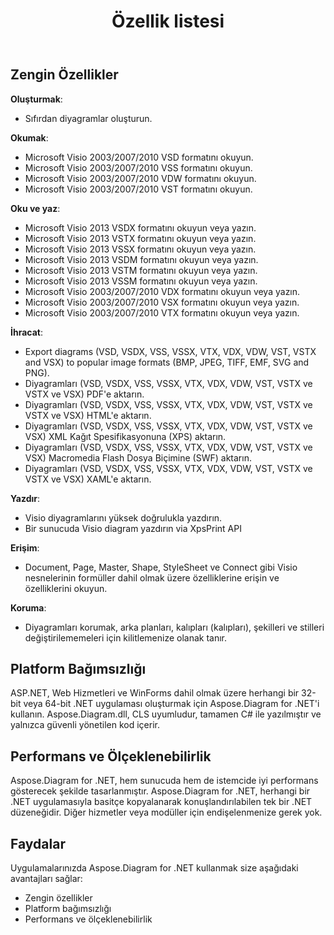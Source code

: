 ﻿---
title: Özellik listesi
type: docs
weight: 20
url: /tr/net/feature-list/
description: Bu sayfada Aspose.Diagram kitaplığının özellik listesi açıklanmaktadır.
---
## **Zengin Özellikler**
**Oluşturmak**:

- Sıfırdan diyagramlar oluşturun.

**Okumak**:

- Microsoft Visio 2003/2007/2010 VSD formatını okuyun.
- Microsoft Visio 2003/2007/2010 VSS formatını okuyun.
- Microsoft Visio 2003/2007/2010 VDW formatını okuyun.
- Microsoft Visio 2003/2007/2010 VST formatını okuyun.

**Oku ve yaz**:

- Microsoft Visio 2013 VSDX formatını okuyun veya yazın.
- Microsoft Visio 2013 VSTX formatını okuyun veya yazın.
- Microsoft Visio 2013 VSSX formatını okuyun veya yazın.
- Microsoft Visio 2013 VSDM formatını okuyun veya yazın.
- Microsoft Visio 2013 VSTM formatını okuyun veya yazın.
- Microsoft Visio 2013 VSSM formatını okuyun veya yazın.
- Microsoft Visio 2003/2007/2010 VDX formatını okuyun veya yazın.
- Microsoft Visio 2003/2007/2010 VSX formatını okuyun veya yazın.
- Microsoft Visio 2003/2007/2010 VTX formatını okuyun veya yazın.

**İhracat**:

- Export diagrams (VSD, VSDX, VSS, VSSX, VTX, VDX, VDW, VST, VSTX and VSX) to popular image formats (BMP, JPEG, TIFF, EMF, SVG and PNG).
- Diyagramları (VSD, VSDX, VSS, VSSX, VTX, VDX, VDW, VST, VSTX ve VSTX ve VSX) PDF'e aktarın.
- Diyagramları (VSD, VSDX, VSS, VSSX, VTX, VDX, VDW, VST, VSTX ve VSTX ve VSX) HTML'e aktarın.
- Diyagramları (VSD, VSDX, VSS, VSSX, VTX, VDX, VDW, VST, VSTX ve VSX) XML Kağıt Spesifikasyonuna (XPS) aktarın.
- Diyagramları (VSD, VSDX, VSS, VSSX, VTX, VDX, VDW, VST, VSTX ve VSX) Macromedia Flash Dosya Biçimine (SWF) aktarın.
- Diyagramları (VSD, VSDX, VSS, VSSX, VTX, VDX, VDW, VST, VSTX ve VSTX ve VSX) XAML'e aktarın.

**Yazdır**:

- Visio diyagramlarını yüksek doğrulukla yazdırın.
- Bir sunucuda Visio diagram yazdırın via XpsPrint API

**Erişim**:

- Document, Page, Master, Shape, StyleSheet ve Connect gibi Visio nesnelerinin formüller dahil olmak üzere özelliklerine erişin ve özelliklerini okuyun.

**Koruma**:

- Diyagramları korumak, arka planları, kalıpları (kalıpları), şekilleri ve stilleri değiştirilememeleri için kilitlemenize olanak tanır.
## **Platform Bağımsızlığı**
ASP.NET, Web Hizmetleri ve WinForms dahil olmak üzere herhangi bir 32-bit veya 64-bit .NET uygulaması oluşturmak için Aspose.Diagram for .NET'i kullanın. Aspose.Diagram.dll, CLS uyumludur, tamamen C# ile yazılmıştır ve yalnızca güvenli yönetilen kod içerir.
## **Performans ve Ölçeklenebilirlik**
Aspose.Diagram for .NET, hem sunucuda hem de istemcide iyi performans gösterecek şekilde tasarlanmıştır. Aspose.Diagram for .NET, herhangi bir .NET uygulamasıyla basitçe kopyalanarak konuşlandırılabilen tek bir .NET düzeneğidir. Diğer hizmetler veya modüller için endişelenmenize gerek yok.
## **Faydalar**
Uygulamalarınızda Aspose.Diagram for .NET kullanmak size aşağıdaki avantajları sağlar:

- Zengin özellikler
- Platform bağımsızlığı
- Performans ve ölçeklenebilirlik
